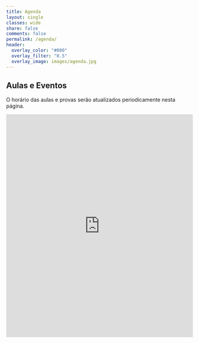 ```yaml
---
title: Agenda
layout: single
classes: wide
share: false
comments: false
permalink: /agenda/
header: 
  overlay_color: "#000"
  overlay_filter: "0.5"
  overlay_image: images/agenda.jpg
---
```


## Aulas e Eventos

O horário das aulas e provas serão atualizados periodicamente nesta página.

<!--
<iframe src="https://calendar.google.com/calendar/embed?height=600&amp;wkst=1&amp;bgcolor=%23A79B8E&amp;ctz=America%2FSao_Paulo&amp;src=bzdlcnAxbnU2cnY0dG03bGNybHJtOGE4MG9AZ3JvdXAuY2FsZW5kYXIuZ29vZ2xlLmNvbQ&amp;color=%234285F4&amp;showTitle=1&amp;showCalendars=0&amp;showTabs=1&amp;showDate=1&amp;title" style="border:solid 0px #777" width="100%" height="600" frameborder="0" scrolling="no"></iframe>
---> 


<iframe src="https://calendar.google.com/calendar/embed?src=c_1h671ekbh1t2aqndagpti509q8%40group.calendar.google.com&ctz=America%2FBelem" style="border: 0" width="100%" height="600" frameborder="0" scrolling="no"></iframe>

